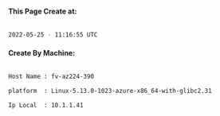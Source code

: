 
   
#### This Page Create at:

```bash

2022-05-25 - 11:16:55 UTC

```

#### Create By Machine:

```bash

Host Name : fv-az224-390

platform  : Linux-5.13.0-1023-azure-x86_64-with-glibc2.31

Ip Local  : 10.1.1.41

```

